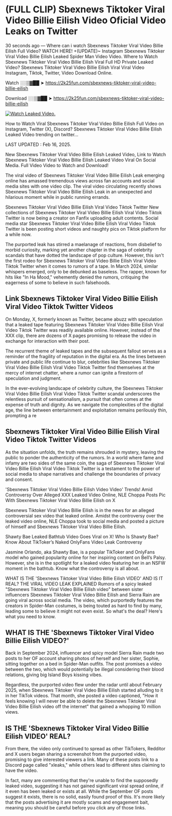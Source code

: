# (FULL CLIP) Sbexnews Tiktoker Viral Video Billie Eilish Video Oficial Video Leaks on Twitter

30 seconds ago — Where can i watch Sbexnews Tiktoker Viral Video Billie Eilish Full Video? WATCH HERE! +(UPDATE)~ Instagram Sbexnews Tiktoker Viral Video Billie Eilish Leaked Spider Man Video Video. Where to Watch Sbexnews Tiktoker Viral Video Billie Eilish Viral Full HD Private Leaked Video? Sbexnews Tiktoker Viral Video Billie Eilish Viral Viral Video Instagram, Tiktok, Twitter, Video Download Online.

Watch ░░▒▓██ ➤ https://2k25fun.com/sbexnews-tiktoker-viral-video-billie-eilish

Download ░░▒▓██ ➤ https://2k25fun.com/sbexnews-tiktoker-viral-video-billie-eilish

[![Watch Leaked Video.](https://miro.medium.com/v2/resize:fit:828/format:webp/1*cilzJN44JGOrTw9NJCrNHA.gif "Watch Leaked Video")](https://2k25fun.com/sbexnews-tiktoker-viral-video-billie-eilish)

How to Watch Viral Sbexnews Tiktoker Viral Video Billie Eilish Full Video on Instagram, Twitter (X), Discord? Sbexnews Tiktoker Viral Video Billie Eilish Leaked Video trending on twitter...

LAST UPDATED : Feb 16, 2025.

New Sbexnews Tiktoker Viral Video Billie Eilish Leaked Video, Link to Watch Sbexnews Tiktoker Viral Video Billie Eilish Leaked Video Viral On Social Media. Full Video Video to Watch and Download!

The viral video of Sbexnews Tiktoker Viral Video Billie Eilish Leak emerging online has amassed tremendous views across fan accounts and social media sites with one video clip. The viral video circulating recently shows Sbexnews Tiktoker Viral Video Billie Eilish Leak in an unexpected and hilarious moment while in public running errands.

Sbexnews Tiktoker Viral Video Billie Eilish Viral Video Tiktok Twitter New collections of Sbexnews Tiktoker Viral Video Billie Eilish Viral Video Tiktok Twitter is now being a creator on Fanfix uploading adult contents. Social media star Sbexnews Tiktoker Viral Video Billie Eilish Viral Video Tiktok Twitter is been posting short videos and naughty pics on Tiktok platform for a while now.

The purported leak has stirred a maelanage of reactions, from disbelief to morbid curiosity, marking yet another chapter in the saga of celebrity scandals that have dotted the landscape of pop culture. However, this isn't the first rodeo for Sbexnews Tiktoker Viral Video Billie Eilish Viral Video Tiktok Twitter when it comes to rumors of a tape. In March 2024, similar whispers emerged, only to be debunked as baseless. The rapper, known for hits like "In Ha Mood," vehemently denied the rumors, critiquing the eagerness of some to believe in such falsehoods.

## Link Sbexnews Tiktoker Viral Video Billie Eilish Viral Video Tiktok Twitter Videos

On Monday, X, formerly known as Twitter, became abuzz with speculation that a leaked tape featuring Sbexnews Tiktoker Viral Video Billie Eilish Viral Video Tiktok Twitter was readily available online. However, instead of the XXX clip, there are dozens of X pages promising to release the video in exchange for interaction with their post.

The recurrent theme of leaked tapes and the subsequent fallout serves as a reminder of the fragility of reputation in the digital era. As the lines between private and public life continue to blur, celebrities like Sbexnews Tiktoker Viral Video Billie Eilish Viral Video Tiktok Twitter find themselves at the mercy of internet chatter, where a rumor can ignite a firestorm of speculation and judgment.

In the ever-evolving landscape of celebrity culture, the Sbexnews Tiktoker Viral Video Billie Eilish Viral Video Tiktok Twitter scandal underscores the relentless pursuit of sensationalism, a pursuit that often comes at the expense of truth and dignity. As we navigate the complexities of the digital age, the line between entertainment and exploitation remains perilously thin, prompting a re

##  Sbexnews Tiktoker Viral Video Billie Eilish Viral Video Tiktok Twitter Videos

As the situation unfolds, the truth remains shrouded in mystery, leaving the public to ponder the authenticity of the rumors. In a world where fame and infamy are two sides of the same coin, the saga of Sbexnews Tiktoker Viral Video Billie Eilish Viral Video Tiktok Twitter is a testament to the power of social media to shape narratives and challenge the boundaries of privacy and consent.

'Sbexnews Tiktoker Viral Video Billie Eilish Video Video' Trends! Amid Controversy Over Alleged XXX Leaked Video Online, NLE Choppa Posts Pic With Sbexnews Tiktoker Viral Video Billie Eilish on X

Sbexnews Tiktoker Viral Video Billie Eilish is in the news for an alleged controversial sex video that leaked online. Amidst the controversy over the leaked video online, NLE Choppa took to social media and posted a picture of himself and Sbexnews Tiktoker Viral Video Billie Eilish.

Shawty Bae Leaked Bathtub Video Goes Viral on X! Who Is Shawty Bae? Know About TikToker’s Naked OnlyFans Video Leak Controversy

Jasmine Orlando, aka Shawty Bae, is a popular TikToker and OnlyFans model who gained popularity online for her inspiring content on Bell’s Palsy. However, she is in the spotlight for a leaked video featuring her in an NSFW moment in the bathtub. Know what the controversy is all about.

WHAT IS THE 'Sbexnews Tiktoker Viral Video Billie Eilish VIDEO' AND IS IT REAL? THE VIRAL VIDEO LEAK EXPLAINED Rumors of a spicy leaked "Sbexnews Tiktoker Viral Video Billie Eilish video" between sister influencers Sbexnews Tiktoker Viral Video Billie Eilish and Sierra Rain are going viral across social media. The video, which purportedly features the creators in Spider-Man costumes, is being touted as hard to find by many, leading some to believe it might not even exist. So what's the deal? Here's what you need to know.

## WHAT IS THE 'Sbexnews Tiktoker Viral Video Billie Eilish VIDEO?'

Back in September 2024, influencer and spicy model Sierra Rain made two posts to her OF account sharing photos of herself and her sister, Sophie, sitting together on a bed in Spider-Man outfits. The post promises a video between the two, which would potentially be illegal considering their blood relations, giving big Island Boys kissing vibes.

Regardless, the purported video flew under the radar until about February 2025, when Sbexnews Tiktoker Viral Video Billie Eilish started alluding to it in her TikTok videos. That month, she posted a video captioned, "How it feels knowing I will never be able to delete the Sbexnews Tiktoker Viral Video Billie Eilish video off the internet" that gained a whopping 10 million views.

## IS THE 'Sbexnews Tiktoker Viral Video Billie Eilish VIDEO' REAL?

From there, the video only continued to spread as other TikTokers, Redditor and X users began sharing a screenshot from the purported video, promising to give interested viewers a link. Many of these posts link to a Discord page called "xleaks," while others lead to different sites claiming to have the video.

In fact, many are commenting that they're unable to find the supposedly leaked video, suggesting it has not gained significant viral spread online, if it even has been leaked or exists at all. While the September OF posts suggest it exists, there is no solid, easily found proof of this. It's more likely that the posts advertising it are mostly scams and engagement bait, meaning you should be careful before you click any of those links.